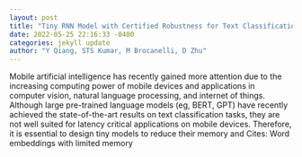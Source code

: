 ```yaml
--- 
layout: post 
title: "Tiny RNN Model with Certified Robustness for Text Classification" 
date: 2022-05-25 22:16:33 -0400 
categories: jekyll update 
author: "Y Qiang, STS Kumar, M Brocanelli, D Zhu" 
--- 
```

Mobile artificial intelligence has recently gained more attention due to the increasing computing power of mobile devices and applications in computer vision, natural language processing, and internet of things. Although large pre-trained language models (eg, BERT, GPT) have recently achieved the state-of-the-art results on text classification tasks, they are not well suited for latency critical applications on mobile devices. Therefore, it is essential to design tiny models to reduce their memory and Cites: Word embeddings with limited memory